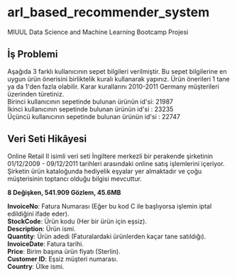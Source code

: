 # arl_based_recommender_system
MIUUL Data Science and Machine Learning Bootcamp Projesi

## İş Problemi
Aşağıda 3 farklı kullanıcının sepet bilgileri verilmiştir. Bu sepet bilgilerine en uygun ürün önerisini birliktelik kuralı kullanarak yapınız. Ürün önerileri 1 tane
ya da 1'den fazla olabilir. Karar kurallarını 2010-2011 Germany müşterileri üzerinden türetiniz. \
Birinci kullanıcının sepetinde bulunan ürünün id'si: 21987 \
İkinci kullanıcının sepetinde bulunan ürünün id'si : 23235 \
Üçüncü kullanıcının sepetinde bulunan ürünün id'si : 22747

## Veri Seti Hikâyesi
Online Retail II isimli veri seti İngiltere merkezli bir perakende şirketinin 01/12/2009 - 09/12/2011 tarihleri arasındaki online satış
işlemlerini içeriyor. Şirketin ürün kataloğunda hediyelik eşyalar yer almaktadır ve çoğu müşterisinin toptancı olduğu bilgisi
mevcuttur.

**8 Değişken, 541.909 Gözlem, 45.6MB**

**InvoiceNo**: Fatura Numarası (Eğer bu kod C ile başlıyorsa işlemin iptal edildiğini ifade eder). \
**StockCode**: Ürün kodu (Her bir ürün için eşsiz). \
**Description**: Ürün ismi. \
**Quantity**: Ürün adedi (Faturalardaki ürünlerden kaçar tane satıldığı). \
**InvoiceDate**: Fatura tarihi. \
**Price**: Birim başına ürün fiyatı (Sterlin). \
**Customer ID**: Eşsiz müşteri numarası. \
**Country**: Ülke ismi.

